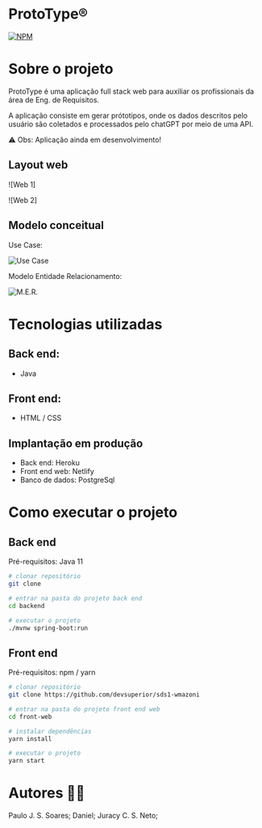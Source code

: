# ProtoType®
[![NPM](https://img.shields.io/hexpm/l/plug)](https://github.com/paulojssr/prototype-backend/blob/main/LICENSE) 



# Sobre o projeto 


ProtoType é uma aplicação full stack web para auxiliar os profissionais da área de Eng. de Requisitos.

A aplicação consiste em gerar prótotipos, onde os dados descritos pelo usuário são coletados e processados pelo chatGPT por meio de uma API.

⚠ Obs: Aplicação ainda em desenvolvimento! 


## Layout web

![Web 1]


![Web 2]


## Modelo conceitual

Use Case: 


![Use Case](https://github.com/paulojssr/prototype-backend/assets/91094257/bb8a4061-8965-4aa0-b354-5e2cd5c5977a)



Modelo Entidade Relacionamento: 


![M.E.R.](https://github.com/paulojssr/prototype-backend/assets/91094257/87dc3a97-c458-4e4f-976d-d4e22c854482)




# Tecnologias utilizadas 

## Back end:

- Java


## Front end:

- HTML / CSS 


## Implantação em produção

- Back end: Heroku
- Front end web: Netlify
- Banco de dados: PostgreSql



# Como executar o projeto

## Back end 
Pré-requisitos: Java 11

```bash
# clonar repositório
git clone 

# entrar na pasta do projeto back end
cd backend

# executar o projeto
./mvnw spring-boot:run
```

## Front end 
Pré-requisitos: npm / yarn

```bash
# clonar repositório
git clone https://github.com/devsuperior/sds1-wmazoni

# entrar na pasta do projeto front end web
cd front-web

# instalar dependências
yarn install

# executar o projeto
yarn start
```

# Autores 👨‍🔬

Paulo J. S. Soares; Daniel; Juracy C. S. Neto;


